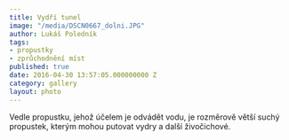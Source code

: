 ```yaml
---
title: Vydří tunel
image: "/media/DSCN0667_dolni.JPG"
author: Lukáš Poledník
tags:
- propustky
- zprůchodnění míst
published: true
date: 2016-04-30 13:57:05.000000000 Z
category: gallery
layout: photo
---
```

Vedle propustku, jehož účelem je odvádět vodu, je rozměrově větší suchý
propustek, kterým mohou putovat vydry a další živočichové.
